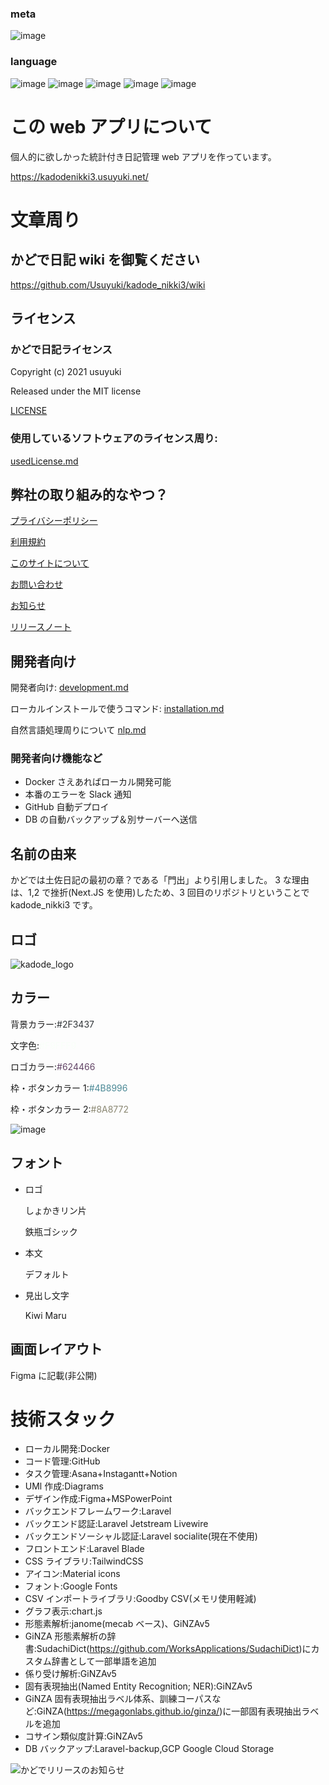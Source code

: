 ### meta

![image](https://img.shields.io/github/stars/Usuyuki/kadode_nikki3.svg)

### language

![image](https://img.shields.io/badge/-Python-3776AB.svg?logo=python&style=plastic)
![image](https://img.shields.io/badge/-Php-777BB4.svg?logo=php&style=plastic)
![image](https://img.shields.io/badge/-Javascript-F7DF1E.svg?logo=javascript&style=plastic)
![image](https://img.shields.io/badge/-Html5-E34F26.svg?logo=html5&style=plastic)
![image](https://img.shields.io/badge/-Css3-1572B6.svg?logo=css3&style=plastic)

# この web アプリについて

個人的に欲しかった統計付き日記管理 web アプリを作っています。

https://kadodenikki3.usuyuki.net/

# 文章周り

## かどで日記 wiki を御覧ください

https://github.com/Usuyuki/kadode_nikki3/wiki

## **ライセンス**

### かどで日記ライセンス

Copyright (c) 2021 usuyuki

Released under the MIT license

[LICENSE](./LICENSE.md)

### 使用しているソフトウェアのライセンス周り:

[usedLicense.md](./docs/99_usedLicense.md)

## 弊社の取り組み的なやつ？

[プライバシーポリシー](https://kadodenikki3.usuyuki.net/privacyPolicy)

[利用規約](https://kadodenikki3.usuyuki.net/terms)

[このサイトについて](https://kadodenikki3.usuyuki.net/aboutThisSite)

[お問い合わせ](https://kadodenikki3.usuyuki.net/contact)

[お知らせ](https://kadodenikki3.usuyuki.net/news)

[リリースノート](https://kadodenikki3.usuyuki.net/releaseNote)

## 開発者向け

開発者向け: [development.md](./docs/01_development.md)

ローカルインストールで使うコマンド: [installation.md](./docs/02_installation.md)

自然言語処理周りについて [nlp.md](./docs/07_nlp.md)

### 開発者向け機能など

-   Docker さえあればローカル開発可能
-   本番のエラーを Slack 通知
-   GitHub 自動デプロイ
-   DB の自動バックアップ＆別サーバーへ送信

## 名前の由来

かどでは土佐日記の最初の章？である「門出」より引用しました。
3 な理由は、1,2 で挫折(Next.JS を使用)したため、3 回目のリポジトリということで kadode_nikki3 です。

## ロゴ

![kadode_logo](https://user-images.githubusercontent.com/63891531/103437865-f165e600-4c6f-11eb-8d7b-70669e479706.png)

## カラー

背景カラー:<span style="color:#2F3437">#2F3437</span>

文字色:<span style="color:#F9FFF9">#F9FFF9</span>

ロゴカラー:<span style="color:#624466">#624466</span>

枠・ボタンカラー 1:<span style="color:#4B8996">#4B8996</span>

枠・ボタンカラー 2:<span style="color:#8A8772">#8A8772</span>

![image](https://user-images.githubusercontent.com/63891531/122196315-1c688d00-ced2-11eb-8f2f-0b4d04c6340d.png)

## フォント

-   ロゴ

    しょかきリン片

    鉄瓶ゴシック

-   本文

    デフォルト

-   見出し文字

    Kiwi Maru

## 画面レイアウト

Figma に記載(非公開)

# 技術スタック

-   ローカル開発:Docker
-   コード管理:GitHub
-   タスク管理:Asana+Instagantt+Notion
-   UMl 作成:Diagrams
-   デザイン作成:Figma+MSPowerPoint
-   バックエンドフレームワーク:Laravel
-   バックエンド認証:Laravel Jetstream Livewire
-   バックエンドソーシャル認証:Laravel socialite(現在不使用)
-   フロントエンド:Laravel Blade
-   CSS ライブラリ:TailwindCSS
-   アイコン:Material icons
-   フォント:Google Fonts
-   CSV インポートライブラリ:Goodby CSV(メモリ使用軽減)
-   グラフ表示:chart.js
-   形態素解析:janome(mecab ベース)、GiNZAv5
-   GiNZA 形態素解析の辞書:SudachiDict(https://github.com/WorksApplications/SudachiDict)にカスタム辞書として一部単語を追加
-   係り受け解析:GiNZAv5
-   固有表現抽出(Named Entity Recognition; NER):GiNZAv5
-   GiNZA 固有表現抽出ラベル体系、訓練コーパスなど:GiNZA(https://megagonlabs.github.io/ginza/)に一部固有表現抽出ラベルを追加
-   コサイン類似度計算:GiNZAv5
-   DB バックアップ:Laravel-backup,GCP Google Cloud Storage

![かどでリリースのお知らせ](https://user-images.githubusercontent.com/63891531/124377606-ad6ba080-dce7-11eb-8cf4-af3fc95656ef.png)
